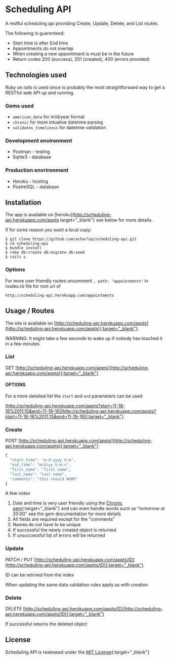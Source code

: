 # Scheduling API

A restful scheduling api providing Create, Update, Delete, and List routes.

The following is guarenteed:

* Start time is after End time
* Appointments do not overlap
* When creating a new appointment is must be in the future
* Return codes 200 (success), 201 (created), 400 (errors provided)

## Technologies used

Ruby on rails is used since is probably the most straightforward way to get a RESTful web API up and running.

### Gems used

* `american_date` for m/d/year format
* `chronic` for more intuative datetime parsing
* `validates_timeliness` for datetime validation


### Development environment

* Postman - testing
* Sqlite3 - database

### Production envrironment

* Heroku - hosting
* PostreSQL - database

## Installation

The app is available on [heroku](http://scheduling-api.herokuapp.com/appts target="_blank"} see below for more details.

If for some reason you want a local copy:

	$ git clone https://github.com/acharlop/scheduling-api.git
	$ cd scheduling-api
	$ bundle install
	$ rake db:create db:migrate db:seed
	$ rails s

### Options

For more user friendly routes uncomment `, path: "appointments"` in routes.rb file for root url of 
```
http://scheduling-api.herokuapp.com/appointments
```
	
## Usage / Routes

The site is available on [http://scheduling-api.herokuapp.com/appts](http://scheduling-api.herokuapp.com/appts){:target="_blank"}. 

WARNING: It might take a few seconds to wake up if nobody has touched it in a few minutes.

### List

GET [http://scheduling-api.herokuapp.com/appts](http://scheduling-api.herokuapp.com/appts){:target="_blank"}

#### OPTIONS

For a more detailed list the `start` and `end` parameters can be used

[http://scheduling-api.herokuapp.com/appts?start=11-18-16%2011:15&end=11-19-16](http://scheduling-api.herokuapp.com/appts?start=11-18-16%2011:15&end=11-19-16){:target="_blank"}

### Create

POST [http://scheduling-api.herokuapp.com/appts](http://scheduling-api.herokuapp.com/appts){:target="_blank"}

```javascript
{
  "start_time": "m-d-yyyy h:m",
  "end_time": "m/d/yy h:m:s",
  "first_name": "first name",
  "last_name": "last name",
  "comments": "this should WORK"
}
```

A few notes

1. Date and time is very user friendly using the [Chronic gem](https://github.com/mojombo/chronic){:target="_blank"} and can even handle words such as "tomorrow at 20:00" see the gem documentation for more details
2. All fields are required except for the "comments"
5. Names do not have to be unique
3. If successful the newly created object is returned
4. If unsuccessful list of errors will be returned

### Update

PATCH / PUT [http://scheduling-api.herokuapp.com/appts/ID](http://scheduling-api.herokuapp.com/appts/ID){:target="_blank"}

ID can be retrived from the index

When updating the same data validation rules apply as with creation

### Delete

DELETE [http://scheduling-api.herokuapp.com/appts/ID](http://scheduling-api.herokuapp.com/appts/ID){:target="_blank"}

If successful returns the deleted object

## License

Scheduling API is realeased under the [MIT License](http://www.opensource.org/licenses/MIT){:target="_blank"}
